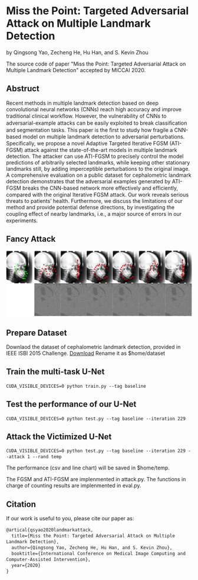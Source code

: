 # Miss the Point: Targeted Adversarial Attack on Multiple Landmark Detection

by Qingsong Yao, Zecheng He, Hu Han, and S. Kevin Zhou

The source code of paper "Miss the Point: Targeted Adversarial Attack on Multiple Landmark Detection" accepted by MICCAI 2020.

## Abstruct
 Recent methods in multiple landmark detection based on deep convolutional neural networks (CNNs) reach high accuracy and improve traditional clinical workﬂow. However, the vulnerability of CNNs to adversarial-example attacks can be easily exploited to break classiﬁcation and segmentation tasks. This paper is the ﬁrst to study how fragile a CNN-based model on multiple landmark detection to adversarial perturbations. Speciﬁcally, we propose a novel Adaptive Targeted Iterative FGSM (ATI-FGSM) attack against the state-of-the-art models in multiple landmark detection. The attacker can use ATI-FGSM to precisely control the model predictions of arbitrarily selected landmarks, while keeping other stationary landmarks still, by adding imperceptible perturbations to the original image. A comprehensive evaluation on a public dataset for cephalometric landmark detection demonstrates that the adversarial examples generated by ATI-FGSM breaks the CNN-based network more eﬀectively and eﬃciently, compared with the original Iterative FGSM attack. Our work reveals serious threats to patients’ health. Furthermore, we discuss the limitations of our method and provide potential defense directions, by investigating the coupling eﬀect of nearby landmarks, i.e., a major source of errors in our experiments.

## Fancy Attack
![Welcome to MICCAI](miccai.jpg)

## Prepare Dataset
 Downlaod the dataset of cephalometric landmark detection, provided in IEEE ISBI 2015 Challenge. [Download](http://www-o.ntust.edu.tw/~cweiwang/ISBI2015/challenge1/)
Rename it as $home/dataset

## Train the multi-task U-Net
```
CUDA_VISIBLE_DEVICES=0 python train.py --tag baseline
```

## Test the performance of our U-Net
```
CUDA_VISIBLE_DEVICES=0 python test.py --tag baseline --iteration 229
```

## Attack the Victimized U-Net
```
CUDA_VISIBLE_DEVICES=0 python test.py --tag baseline --iteration 229 --attack 1 --rand temp
```
The performance (csv and line chart) will be saved in $home/temp.

The FGSM and ATI-FGSM are implenmented in attack.py.
The functions in charge of counting results are implenmented in eval.py.

## Citation
If our work is useful to you, please cite our paper as:
```
@artical{qsyao2020landmarkattack,
  title={Miss the Point: Targeted Adversarial Attack on Multiple Landmark Detection},
  author={Qingsong Yao, Zecheng He, Hu Han, and S. Kevin Zhou},
  booktitle={International Conference on Medical Image Computing and Computer-Assisted Intervention},
  year={2020}
}
```
